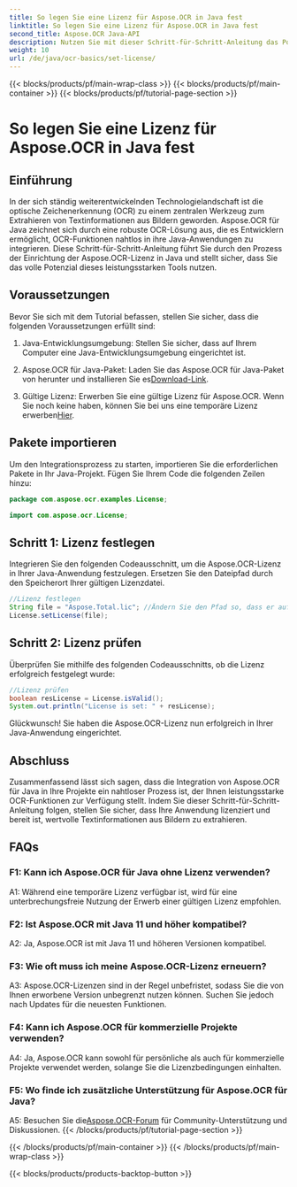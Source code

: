 ```yaml
---
title: So legen Sie eine Lizenz für Aspose.OCR in Java fest
linktitle: So legen Sie eine Lizenz für Aspose.OCR in Java fest
second_title: Aspose.OCR Java-API
description: Nutzen Sie mit dieser Schritt-für-Schritt-Anleitung das Potenzial von Aspose.OCR für Java. Richten Sie Ihre Lizenz mühelos ein und erweitern Sie Ihre OCR-Funktionen.
weight: 10
url: /de/java/ocr-basics/set-license/
---
```


{{< blocks/products/pf/main-wrap-class >}}
{{< blocks/products/pf/main-container >}}
{{< blocks/products/pf/tutorial-page-section >}}

# So legen Sie eine Lizenz für Aspose.OCR in Java fest

## Einführung

In der sich ständig weiterentwickelnden Technologielandschaft ist die optische Zeichenerkennung (OCR) zu einem zentralen Werkzeug zum Extrahieren von Textinformationen aus Bildern geworden. Aspose.OCR für Java zeichnet sich durch eine robuste OCR-Lösung aus, die es Entwicklern ermöglicht, OCR-Funktionen nahtlos in ihre Java-Anwendungen zu integrieren. Diese Schritt-für-Schritt-Anleitung führt Sie durch den Prozess der Einrichtung der Aspose.OCR-Lizenz in Java und stellt sicher, dass Sie das volle Potenzial dieses leistungsstarken Tools nutzen.

## Voraussetzungen

Bevor Sie sich mit dem Tutorial befassen, stellen Sie sicher, dass die folgenden Voraussetzungen erfüllt sind:

1. Java-Entwicklungsumgebung: Stellen Sie sicher, dass auf Ihrem Computer eine Java-Entwicklungsumgebung eingerichtet ist.

2.  Aspose.OCR für Java-Paket: Laden Sie das Aspose.OCR für Java-Paket von herunter und installieren Sie es[Download-Link](https://releases.aspose.com/ocr/java/).

3. Gültige Lizenz: Erwerben Sie eine gültige Lizenz für Aspose.OCR. Wenn Sie noch keine haben, können Sie bei uns eine temporäre Lizenz erwerben[Hier](https://purchase.aspose.com/temporary-license/).

## Pakete importieren

Um den Integrationsprozess zu starten, importieren Sie die erforderlichen Pakete in Ihr Java-Projekt. Fügen Sie Ihrem Code die folgenden Zeilen hinzu:

```java
package com.aspose.ocr.examples.License;

import com.aspose.ocr.License;
```

## Schritt 1: Lizenz festlegen

Integrieren Sie den folgenden Codeausschnitt, um die Aspose.OCR-Lizenz in Ihrer Java-Anwendung festzulegen. Ersetzen Sie den Dateipfad durch den Speicherort Ihrer gültigen Lizenzdatei.

```java
//Lizenz festlegen
String file = "Aspose.Total.lic"; //Ändern Sie den Pfad so, dass er auf eine gültige Lizenz verweist
License.setLicense(file);
```

## Schritt 2: Lizenz prüfen

Überprüfen Sie mithilfe des folgenden Codeausschnitts, ob die Lizenz erfolgreich festgelegt wurde:

```java
//Lizenz prüfen
boolean resLicense = License.isValid();
System.out.println("License is set: " + resLicense);
```

Glückwunsch! Sie haben die Aspose.OCR-Lizenz nun erfolgreich in Ihrer Java-Anwendung eingerichtet.

## Abschluss

Zusammenfassend lässt sich sagen, dass die Integration von Aspose.OCR für Java in Ihre Projekte ein nahtloser Prozess ist, der Ihnen leistungsstarke OCR-Funktionen zur Verfügung stellt. Indem Sie dieser Schritt-für-Schritt-Anleitung folgen, stellen Sie sicher, dass Ihre Anwendung lizenziert und bereit ist, wertvolle Textinformationen aus Bildern zu extrahieren.

## FAQs

### F1: Kann ich Aspose.OCR für Java ohne Lizenz verwenden?

A1: Während eine temporäre Lizenz verfügbar ist, wird für eine unterbrechungsfreie Nutzung der Erwerb einer gültigen Lizenz empfohlen.

### F2: Ist Aspose.OCR mit Java 11 und höher kompatibel?

A2: Ja, Aspose.OCR ist mit Java 11 und höheren Versionen kompatibel.

### F3: Wie oft muss ich meine Aspose.OCR-Lizenz erneuern?

A3: Aspose.OCR-Lizenzen sind in der Regel unbefristet, sodass Sie die von Ihnen erworbene Version unbegrenzt nutzen können. Suchen Sie jedoch nach Updates für die neuesten Funktionen.

### F4: Kann ich Aspose.OCR für kommerzielle Projekte verwenden?

A4: Ja, Aspose.OCR kann sowohl für persönliche als auch für kommerzielle Projekte verwendet werden, solange Sie die Lizenzbedingungen einhalten.

### F5: Wo finde ich zusätzliche Unterstützung für Aspose.OCR für Java?

 A5: Besuchen Sie die[Aspose.OCR-Forum](https://forum.aspose.com/c/ocr/16) für Community-Unterstützung und Diskussionen.
{{< /blocks/products/pf/tutorial-page-section >}}

{{< /blocks/products/pf/main-container >}}
{{< /blocks/products/pf/main-wrap-class >}}

{{< blocks/products/products-backtop-button >}}

